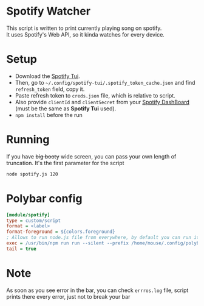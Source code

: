 # Spotify Watcher
This script is written to print currently playing song on spotify.  
It uses Spotify's Web API, so it kinda watches for every device.

# Setup
- Download the [Spotify Tui](https://github.com/Rigellute/spotify-tui#installation).  
- Then, go to `~/.config/spotify-tui/.spotify_token_cache.json` and find `refresh_token` field, copy it.  
- Paste refresh token to `creds.json` file, which is relative to script.
- Also provide `clientId` and `clientSecret` from your [Spotify DashBoard](https://developer.spotify.com/dashboard/) (must be the same as **Spotify Tui** used).
- `npm install` before the run

# Running
If you have ~~big booty~~ wide screen, you can pass your own length of truncation. It's the first parameter for the script
```bash
node spotify.js 120
```

# Polybar config
```ini
[module/spotify]
type = custom/script
format = <label>
format-foreground = ${colors.foreground}
; Allows to run node.js file from everywhere, by default you can run it only in the same dir as the file
exec = /usr/bin/npm run run --silent --prefix /home/mouse/.config/polybar/scripts/spotify 
tail = true
```

# Note
As soon as you see error in the bar, you can check `errros.log` file, script prints there every error, just not to break your bar